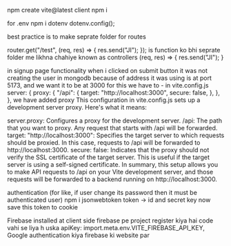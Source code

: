 
npm create vite@latest client
npm i

for .env
npm i dotenv
dotenv.config();

best practice is to make seprate folder for routes

router.get("/test", (req, res) => {
  res.send("JI");
});
is function ko bhi seprate folder me likhna chahiye known as controllers
(req, res) => {
  res.send("JI");
}

in signup page functionality
when i clicked on submit button it was not creating the user in mongodb
because of address it was using is at port 5173, and we want it to be at 3000
for this we have to -
in vite.config.js
 server: {
    proxy: {
      "/api": {
        target: "http://localhost:3000",
        secure: false,
      },
    },
  },
  we have added proxy
  This configuration in vite.config.js sets up a development server proxy. Here's what it means:

server.proxy: Configures a proxy for the development server.
/api: The path that you want to proxy. Any request that starts with /api will be forwarded.
target: "http://localhost:3000": Specifies the target server to which requests should be proxied. In this case, requests to /api will be forwarded to http://localhost:3000.
secure: false: Indicates that the proxy should not verify the SSL certificate of the target server. This is useful if the target server is using a self-signed certificate.
In summary, this setup allows you to make API requests to /api on your Vite development server, and those requests will be forwarded to a backend running on http://localhost:3000.



authentication (for like, if user change its password then it must be authenticated user)
npm i jsonwebtoken
token -> id and secret key
now save this token to cookie

Firebase installed at client side
firebase pe project register kiya hai
code vahi se liya h uska
apiKey: import.meta.env.VITE_FIREBASE_API_KEY,
Google authentication kiya firebase ki website par


